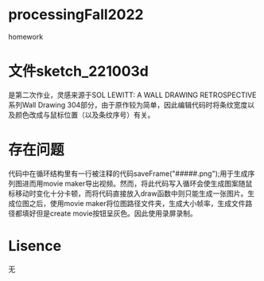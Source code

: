 # processingFall2022
homework
# 文件sketch_221003d
是第二次作业，灵感来源于SOL LEWITT: A WALL DRAWING RETROSPECTIVE系列Wall Drawing 304部分，由于原作较为简单，因此编辑代码时将条纹宽度以及颜色改成与鼠标位置（以及条纹序号）有关。
# 存在问题
代码中在循环结构里有一行被注释的代码saveFrame("#####.png");用于生成序列图进而用movie maker导出视频。然而，将此代码写入循环会使生成图案随鼠标移动时变化十分卡顿，而将代码直接放入draw函数中则只能生成一张图片。生成位图之后，使用movie maker将位图路径文件夹，生成大小帧率，生成文件路径都填好但是create movie按钮呈灰色。因此使用录屏录制。
# Lisence
无
